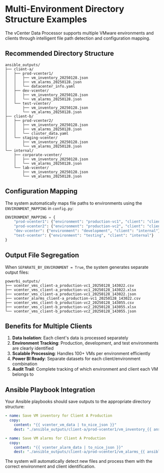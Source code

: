 # Multi-Environment Directory Structure Examples

The vCenter Data Processor supports multiple VMware environments and clients through intelligent file path detection and configuration mapping.

## Recommended Directory Structure

```
ansible_outputs/
├── client-a/
│   ├── prod-vcenter1/
│   │   ├── vm_inventory_20250128.json
│   │   ├── vm_alarms_20250128.json
│   │   └── datacenter_info.yaml
│   ├── dev-vcenter/
│   │   ├── vm_inventory_20250128.json
│   │   └── vm_alarms_20250128.json
│   └── test-vcenter/
│       ├── vm_inventory_20250128.json
│       └── vm_alarms_20250128.json
├── client-b/
│   ├── prod-vcenter2/
│   │   ├── vm_inventory_20250128.json
│   │   ├── vm_alarms_20250128.json
│   │   └── cluster_data.yaml
│   └── staging-vcenter/
│       ├── vm_inventory_20250128.json
│       └── vm_alarms_20250128.json
└── internal/
    ├── corporate-vcenter/
    │   ├── vm_inventory_20250128.json
    │   └── vm_alarms_20250128.json
    └── lab-vcenter/
        ├── vm_inventory_20250128.json
        └── vm_alarms_20250128.json
```

## Configuration Mapping

The system automatically maps file paths to environments using the `ENVIRONMENT_MAPPING` in `config.py`:

```python
ENVIRONMENT_MAPPING = {
    "prod-vcenter1": {"environment": "production-vc1", "client": "client-a"},
    "prod-vcenter2": {"environment": "production-vc2", "client": "client-b"},
    "dev-vcenter": {"environment": "development", "client": "internal"},
    "test-vcenter": {"environment": "testing", "client": "internal"}
}
```

## Output File Segregation

When `SEPARATE_BY_ENVIRONMENT = True`, the system generates separate output files:

```
powerbi_outputs/
├── vcenter_vms_client-a_production-vc1_20250128_143022.csv
├── vcenter_vms_client-a_production-vc1_20250128_143022.xlsx
├── vcenter_vms_client-a_production-vc1_20250128_143022.json
├── vcenter_alarms_client-a_production-vc1_20250128_143022.csv
├── vcenter_vms_client-b_production-vc2_20250128_143055.csv
├── vcenter_vms_client-b_production-vc2_20250128_143055.xlsx
└── vcenter_vms_client-b_production-vc2_20250128_143055.json
```

## Benefits for Multiple Clients

1. **Data Isolation**: Each client's data is processed separately
2. **Environment Tracking**: Production, development, and test environments are clearly identified
3. **Scalable Processing**: Handles 100+ VMs per environment efficiently
4. **Power BI Ready**: Separate datasets for each client/environment combination
5. **Audit Trail**: Complete tracking of which environment and client each VM belongs to

## Ansible Playbook Integration

Your Ansible playbooks should save outputs to the appropriate directory structure:

```yaml
- name: Save VM inventory for Client A Production
  copy:
    content: "{{ vcenter_vm_data | to_nice_json }}"
    dest: "./ansible_outputs/client-a/prod-vcenter1/vm_inventory_{{ ansible_date_time.date }}.json"

- name: Save VM alarms for Client A Production  
  copy:
    content: "{{ vcenter_alarm_data | to_nice_json }}"
    dest: "./ansible_outputs/client-a/prod-vcenter1/vm_alarms_{{ ansible_date_time.date }}.json"
```

The system will automatically detect new files and process them with the correct environment and client identification.